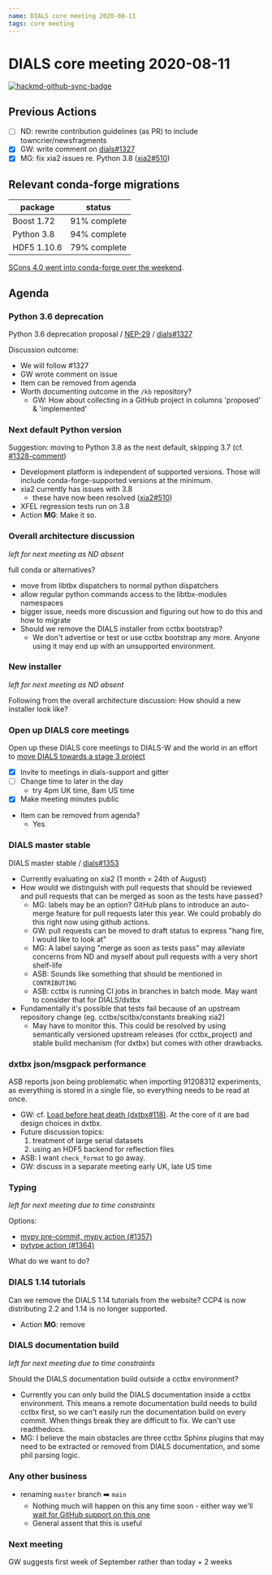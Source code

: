 ```yaml
---
name: DIALS core meeting 2020-08-11
tags: core meeting
---
```


# DIALS core meeting 2020-08-11

[![hackmd-github-sync-badge](https://hackmd.io/WASunvTEQHScXh-zzoSAsQ/badge)](https://hackmd.io/WASunvTEQHScXh-zzoSAsQ)

## Previous Actions

* [ ] ND: rewrite contribution guidelines (as PR) to include towncrier/newsfragments
* [x] GW: write comment on [dials#1327](https://github.com/dials/dials/issues/1327)
* [x] MG: fix xia2 issues re. Python 3.8 ([xia2#510](https://github.com/xia2/xia2/pull/510))

## Relevant conda-forge migrations
package | status
-- | --
Boost 1.72 | 91% complete
Python 3.8 | 94% complete
HDF5 1.10.6 | 79% complete

[SCons 4.0 went into conda-forge over the weekend](https://github.com/conda-forge/scons-feedstock/pull/16).

## Agenda

### Python 3.6 deprecation

Python 3.6 deprecation proposal / [NEP-29](https://numpy.org/neps/nep-0029-deprecation_policy.html) / [dials#1327](https://github.com/dials/dials/issues/1327)

Discussion outcome:
* We will follow #1327
* GW wrote comment on issue
* Item can be removed from agenda
* Worth documenting outcome in the `/kb` repository?
    * GW: How about collecting in a GitHub project in columns 'proposed' & 'implemented'

### Next default Python version

Suggestion: moving to Python 3.8 as the next default, skipping 3.7 (cf. [#1328-comment](https://github.com/dials/dials/pull/1328#issuecomment-655812577))
* Development platform is independent of supported versions. Those will include conda-forge-supported versions at the minimum.
* xia2 currently has issues with 3.8
    * these have now been resolved ([xia2#510](https://github.com/xia2/xia2/pull/510))
* XFEL regression tests run on 3.8
* Action **MG**: Make it so.

### Overall architecture discussion

*left for next meeting as ND absent*

full conda or alternatives?

* move from libtbx dispatchers to normal python dispatchers
* allow regular python commands access to the libtbx-modules namespaces
* bigger issue, needs more discussion and figuring out how to do this and how to migrate
* Should we remove the DIALS installer from cctbx bootstrap?
    * We don't advertise or test or use cctbx bootstrap any more. Anyone using it may end up with an unsupported environment.

### New installer

*left for next meeting as ND absent*

Following from the overall architecture discussion: How should a new installer look like?

### Open up DIALS core meetings

Open up these DIALS core meetings to DIALS-W and the world in an effort to [move DIALS towards a stage 3 project](http:/urssi.us/blog/2019/02/25/software-incubator-workshop-a-synthesis/)
* [x] Invite to meetings in dials-support and gitter
* [ ] Change time to later in the day
    * try 4pm UK time, 8am US time
* [x] Make meeting minutes public
* Item can be removed from agenda?
    * Yes

### DIALS master stable

DIALS master stable / [dials#1353](https://github.com/dials/dials/issues/1353)
* Currently evaluating on xia2 (1 month = 24th of August)
* How would we distinguish with pull requests that should be reviewed and pull requests that can be merged as soon as the tests have passed?
    * MG: labels may be an option? GitHub plans to introduce an auto-merge feature for pull requests later this year. We could probably do this right now using github actions.
    * GW: pull requests can be moved to draft status to express "hang fire, I would like to look at"
    * MG: A label saying "merge as soon as tests pass" may alleviate concerns from ND and myself about pull requests with a very short shelf-life
    * ASB: Sounds like something that should be mentioned in `CONTRIBUTING`
    * ASB: cctbx is running CI jobs in branches in batch mode. May want to consider that for DIALS/dxtbx
* Fundamentally it's possible that tests fail because of an upstream repository change (eg. cctbx/scitbx/constants breaking xia2)
    * May have to monitor this. This could be resolved by using semantically versioned upstream releases (for cctbx_project) and stable build mechanism (for dxtbx) but comes with other drawbacks.

### dxtbx json/msgpack performance

ASB reports json being problematic when importing 91208312 experiments, as everything is stored in a single file, so everything needs to be read at once.

* GW: cf. [Load before heat death (dxtbx#118)](https://github.com/cctbx/dxtbx/pull/118). At the core of it are bad design choices in dxtbx.
* Future discussion topics:
    1. treatment of large serial datasets
    2. using an HDF5 backend for reflection files
* ASB: I want `check_format` to go away.
* GW: discuss in a separate meeting early UK, late US time

### Typing

*left for next meeting due to time constraints*

Options:
* [mypy pre-commit, mypy action (#1357)](https://github.com/dials/dials/pull/1357)
* [pytype action (#1364)](https://github.com/dials/dials/issues/1364)

What do we want to do?

### DIALS 1.14 tutorials

Can we remove the DIALS 1.14 tutorials from the website?
CCP4 is now distributing 2.2 and 1.14 is no longer supported.
* Action **MG**: remove

### DIALS documentation build

*left for next meeting due to time constraints*

Should the DIALS documentation build outside a cctbx environment?

* Currently you can only build the DIALS documentation inside a cctbx environment. This means a remote documentation build needs to build cctbx first, so we can't easily run the documentation build on every commit. When things break they are difficult to fix. We can't use readthedocs.
* MG: I believe the main obstacles are three cctbx Sphinx plugins that may need to be extracted or removed from DIALS documentation, and some phil parsing logic.

### Any other business
* renaming `master` branch :arrow_right: `main`
    * Nothing much will happen on this any time soon - either way we'll [wait for GitHub support on this one](https://github.com/github/renaming)
    * General assent that this is useful

### Next meeting

GW suggests first week of September rather than today + 2 weeks
